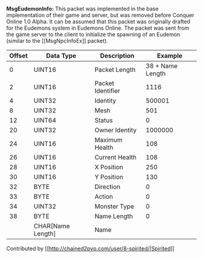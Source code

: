 **MsgEudemonInfo:** This packet was implemented in the base implementation of their game and server, but was removed before Conquer Online 1.0 Alpha. It can be assumed that this packet was originally drafted for the Eudemons system in Eudemons Online. The packet was sent from the game server to the client to initialize the spawning of an Eudemon (similar to the [[MsgNpcInfoEx]] packet). 

| Offset | Data Type | Description | Example |
|---|---|---|---|
| 0 | UINT16 | Packet Length | 38 + Name Length |
| 2 | UINT16 | Packet Identifier | 1116 |
| 4 | UINT32 | Identity | 500001 |
| 8 | UINT32 | Mesh | 501 |
| 12 | UINT64 | Status | 0 |
| 20 | UINT32 | Owner Identity | 1000000 |
| 24 | UINT16 | Maximum Health | 108 |
| 26 | UINT16 | Current Health | 108 |
| 28 | UINT16 | X Position | 250 |
| 30 | UINT16 | Y Position | 130 |
| 32 | BYTE | Direction | 0 |
| 33 | BYTE | Action | 0 |
| 34 | UINT32 | Monster Type | 0 |
| 38 | BYTE | Name Length | 0 |
| | CHAR[Name Length]| Name| |

Contributed by [[http://chained2pvp.com/user/8-spirited/|Spirited]]
